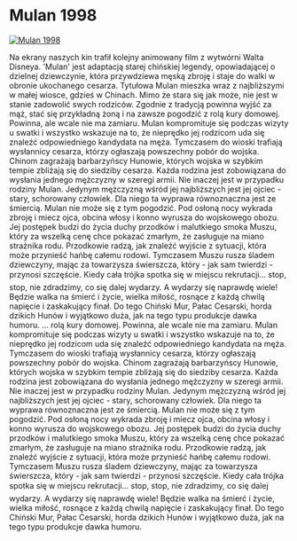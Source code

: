 Mulan 1998 
=============
[![Mulan 1998 ](http://vidos.pl/images/player.gif)](http://vidos.pl/mulan-1998)

 Na ekrany naszych kin trafił kolejny animowany film z wytwórni Walta Disneya. 'Mulan' jest adaptacją starej chińskiej legendy, opowiadającej o dzielnej dziewczynie, która przywdziewa męską zbroję i staje do walki w obronie ukochanego cesarza. Tytułowa Mulan mieszka wraz z najbliższymi w małej wiosce, gdzieś w Chinach. Mimo że stara się jak może, nie jest w stanie zadowolić swych rodziców. Zgodnie z tradycją powinna wyjść za mąż, stać się przykładną żoną i na zawsze pogodzić z rolą kury domowej. Powinna, ale wcale nie ma zamiaru. Mulan kompromituje się podczas wizyty u swatki i wszystko wskazuje na to, że nieprędko jej rodzicom uda się znaleźć odpowiedniego kandydata na męża. Tymczasem do wioski trafiają wysłannicy cesarza, którzy ogłaszają powszechny pobór do wojska. Chinom zagrażają barbarzyńscy Hunowie, których wojska w szybkim tempie zbliżają się do siedziby cesarza. Każda rodzina jest zobowiązana do wysłania jednego mężczyzny w szeregi armii. Nie inaczej jest w przypadku rodziny Mulan. Jedynym mężczyzną wśród jej najbliższych jest jej ojciec - stary, schorowany człowiek. Dla niego ta wyprawa równoznaczna jest ze śmiercią. Mulan nie może się z tym pogodzić. Pod osłoną nocy wykrada zbroję i miecz ojca, obcina włosy i konno wyrusza do wojskowego obozu. Jej postępek budzi do życia duchy przodków i malutkiego smoka Muszu, który za wszelką cenę chce pokazać zmarłym, że zasługuje na miano strażnika rodu. Przodkowie radzą, jak znaleźć wyjście z sytuacji, która może przynieść hańbę całemu rodowi. Tymczasem Muszu rusza śladem dziewczyny, mając za towarzysza świerszcza, który - jak sam twierdzi - przynosi szczęście. Kiedy cała trójka spotka się w miejscu rekrutacji... stop, stop, nie zdradzimy, co się dalej wydarzy. A wydarzy się naprawdę wiele! Będzie walka na śmierć i życie, wielka miłość, rosnące z każdą chwilą napięcie i zaskakujący finał. Do tego Chiński Mur, Pałac Cesarski, horda dzikich Hunów i wyjątkowo duża, jak na tego typu produkcje dawka humoru.   ... rolą kury domowej. Powinna, ale wcale nie ma zamiaru. Mulan kompromituje się podczas wizyty u swatki i wszystko wskazuje na to, że nieprędko jej rodzicom uda się znaleźć odpowiedniego kandydata na męża. Tymczasem do wioski trafiają wysłannicy cesarza, którzy ogłaszają powszechny pobór do wojska. Chinom zagrażają barbarzyńscy Hunowie, których wojska w szybkim tempie zbliżają się do siedziby cesarza. Każda rodzina jest zobowiązana do wysłania jednego mężczyzny w szeregi armii. Nie inaczej jest w przypadku rodziny Mulan. Jedynym mężczyzną wśród jej najbliższych jest jej ojciec - stary, schorowany człowiek. Dla niego ta wyprawa równoznaczna jest ze śmiercią. Mulan nie może się z tym pogodzić. Pod osłoną nocy wykrada zbroję i miecz ojca, obcina włosy i konno wyrusza do wojskowego obozu. Jej postępek budzi do życia duchy przodków i malutkiego smoka Muszu, który za wszelką cenę chce pokazać zmarłym, że zasługuje na miano strażnika rodu. Przodkowie radzą, jak znaleźć wyjście z sytuacji, która może przynieść hańbę całemu rodowi. Tymczasem Muszu rusza śladem dziewczyny, mając za towarzysza świerszcza, który - jak sam twierdzi - przynosi szczęście. Kiedy cała trójka spotka się w miejscu rekrutacji... stop, stop, nie zdradzimy, co się dalej wydarzy. A wydarzy się naprawdę wiele! Będzie walka na śmierć i życie, wielka miłość, rosnące z każdą chwilą napięcie i zaskakujący finał. Do tego Chiński Mur, Pałac Cesarski, horda dzikich Hunów i wyjątkowo duża, jak na tego typu produkcje dawka humoru.
